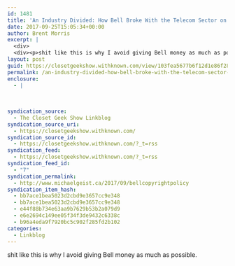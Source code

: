 ```yaml
---
id: 1481
title: 'An Industry Divided: How Bell Broke With the Telecom Sector on Copyright &#8211; Michael Geist'
date: 2017-09-25T15:05:34+00:00
author: Brent Morris
excerpt: |
  <div>
  <div><p>shit like this is why I avoid giving Bell money as much as possible.&nbsp;</p></div></div>
layout: post
guid: https://closetgeekshow.withknown.com/view/103fea5677b6f12d1e86f28e24898e30
permalink: /an-industry-divided-how-bell-broke-with-the-telecom-sector-on-copyright-michael-geist/
enclosure:
  - |
    
    
    
syndication_source:
  - The Closet Geek Show Linkblog
syndication_source_uri:
  - https://closetgeekshow.withknown.com/
syndication_source_id:
  - https://closetgeekshow.withknown.com/?_t=rss
syndication_feed:
  - https://closetgeekshow.withknown.com/?_t=rss
syndication_feed_id:
  - "7"
syndication_permalink:
  - http://www.michaelgeist.ca/2017/09/bellcopyrightpolicy
syndication_item_hash:
  - bb7ace1bea5023d2cbd9e3657cc9e348
  - bb7ace1bea5023d2cbd9e3657cc9e348
  - e44f88b734e63aa9b7629b53b2a079d9
  - e6e2694c149ee05f34f3de9432c6338c
  - b96a4eda9f7920bc5c902f285fd2b102
categories:
  - Linkblog
---
```

<div class="known-bookmark">
  <div class="e-content">
    <p>
      shit like this is why I avoid giving Bell money as much as possible. 
    </p>
  </div>
</div>